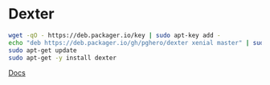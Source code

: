 # Dexter

```sh
wget -qO - https://deb.packager.io/key | sudo apt-key add -
echo "deb https://deb.packager.io/gh/pghero/dexter xenial master" | sudo tee /etc/apt/sources.list.d/dexter.list
sudo apt-get update
sudo apt-get -y install dexter
```

[Docs](https://github.com/ankane/dexter)

